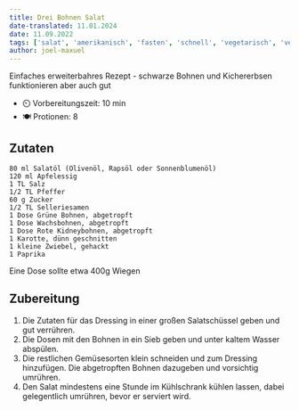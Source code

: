 ```yaml
---
title: Drei Bohnen Salat
date-translated: 11.01.2024
date: 11.09.2022
tags: ['salat', 'amerikanisch', 'fasten', 'schnell', 'vegetarisch', 'vegan', 'nussfrei', 'glutenfrei']
author: joel-maxuel
---
```


Einfaches erweiterbahres Rezept - schwarze Bohnen und Kichererbsen funktionieren aber auch gut 

- ⏲️  Vorbereitungszeit: 10 min
- 🍽️ Protionen: 8

## Zutaten

    80 ml Salatöl (Olivenöl, Rapsöl oder Sonnenblumenöl)
    120 ml Apfelessig
    1 TL Salz
    1/2 TL Pfeffer
    60 g Zucker
    1/2 TL Selleriesamen
    1 Dose Grüne Bohnen, abgetropft
    1 Dose Wachsbohnen, abgetropft
    1 Dose Rote Kidneybohnen, abgetropft
    1 Karotte, dünn geschnitten
    1 kleine Zwiebel, gehackt
    1 Paprika

 Eine Dose sollte etwa 400g Wiegen

## Zubereitung

1. Die Zutaten für das Dressing in einer großen Salatschüssel geben und gut verrühren.
2. Die Dosen mit den Bohnen in ein Sieb geben und unter kaltem Wasser abspülen.
3. Die restlichen Gemüsesorten klein schneiden und zum Dressing hinzufügen. Die abgetropften Bohnen dazugeben und vorsichtig umrühren.
4. Den Salat mindestens eine Stunde im Kühlschrank kühlen lassen, dabei gelegentlich umrühren, bevor er serviert wird.

